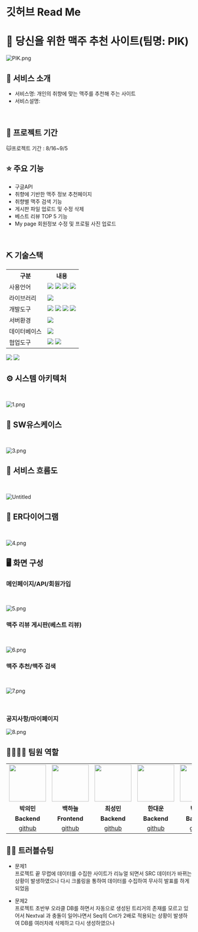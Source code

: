 # 깃허브 Read Me

# 📎 당신을 위한 맥주 추천 사이트(팀명: PIK)

![PIK.png](%E1%84%80%E1%85%B5%E1%86%BA%E1%84%92%E1%85%A5%E1%84%87%E1%85%B3%20Read%20Me%20186f7a8532764f838ce3638f582f7d1a/PIK.png)

## 👀 서비스 소개

- 서비스명: 개인의 취향에 맞는 맥주를 추천해 주는 사이트
- 서비스설명:
<br>

## 📅 프로젝트 기간

🐱프로젝트 기간 : 8/16~9/5 
<br>

## ⭐ 주요 기능

- 구글API
- 취향에 기반한 맥주 정보 추천페이지
- 취향별 맥주 검색 기능
- 게시판 파일 업로드 및 수정 삭제
- 베스트 리뷰 TOP 5 기능
- My page 회원정보 수정 및 프로필 사진 업로드
<br>

## ⛏ 기술스택

<table>
<tr>
<th>구분</th>
<th>내용</th>
</tr>
<tr>
<td>사용언어</td>
<td>
<img src="[https://img.shields.io/badge/Java-007396?style=for-the-badge&logo=java&logoColor=white](https://img.shields.io/badge/Java-007396?style=for-the-badge&logo=java&logoColor=white)"/>
<img src="[https://img.shields.io/badge/HTML5-E34F26?style=for-the-badge&logo=HTML5&logoColor=white](https://img.shields.io/badge/HTML5-E34F26?style=for-the-badge&logo=HTML5&logoColor=white)"/>
<img src="[https://img.shields.io/badge/CSS3-1572B6?style=for-the-badge&logo=CSS3&logoColor=white](https://img.shields.io/badge/CSS3-1572B6?style=for-the-badge&logo=CSS3&logoColor=white)"/>
<img src="[https://img.shields.io/badge/JavaScript-F7DF1E?style=for-the-badge&logo=JavaScript&logoColor=white](https://img.shields.io/badge/JavaScript-F7DF1E?style=for-the-badge&logo=JavaScript&logoColor=white)"/>
</td>
</tr>
<tr>
<td>라이브러리</td>
<td>
<img src="[https://img.shields.io/badge/BootStrap-7952B3?style=for-the-badge&logo=BootStrap&logoColor=white](https://img.shields.io/badge/BootStrap-7952B3?style=for-the-badge&logo=BootStrap&logoColor=white)"/>

</td>
</tr>
<tr>
<td>개발도구</td>
<td>
<img src="[https://img.shields.io/badge/Eclipse-2C2255?style=for-the-badge&logo=Eclipse&logoColor=white](https://img.shields.io/badge/Eclipse-2C2255?style=for-the-badge&logo=Eclipse&logoColor=white)"/>
<img src="[https://img.shields.io/badge/VSCode-007ACC?style=for-the-badge&logo=VisualStudioCode&logoColor=white](https://img.shields.io/badge/VSCode-007ACC?style=for-the-badge&logo=VisualStudioCode&logoColor=white)"/>

<img src="[https://img.shields.io/badge/Anaconda-44A833?style=for-the-badge&logo=Anaconda&logoColor=white](https://img.shields.io/badge/Anaconda-44A833?style=for-the-badge&logo=Anaconda&logoColor=white)"/>

<img src="[https://img.shields.io/badge/Jupyter-F37626?style=for-the-badge&logo=Jupyter&logoColor=white](https://img.shields.io/badge/Jupyter-F37626?style=for-the-badge&logo=Jupyter&logoColor=white)"/>
</td>
</tr>
<tr>
<td>서버환경</td>
<td>
<img src="[https://img.shields.io/badge/Apache](https://img.shields.io/badge/Apache) Tomcat 8.5-D22128?style=for-the-badge&logo=Apache Tomcat&logoColor=white"/>
</td>
</tr>
<tr>
<td>데이터베이스</td>
<td>
<img src="[https://img.shields.io/badge/Oracle](https://img.shields.io/badge/Oracle) 11g-F80000?style=for-the-badge&logo=Oracle&logoColor=white"/>
</td>
</tr>
<tr>
<td>협업도구</td>
<td>
<img src="[https://img.shields.io/badge/Git-F05032?style=for-the-badge&logo=Git&logoColor=white](https://img.shields.io/badge/Git-F05032?style=for-the-badge&logo=Git&logoColor=white)"/>
<img src="[https://img.shields.io/badge/GitHub-181717?style=for-the-badge&logo=GitHub&logoColor=white](https://img.shields.io/badge/GitHub-181717?style=for-the-badge&logo=GitHub&logoColor=white)"/>
</td>
</tr>
</table>

<img src="[https://img.shields.io/badge/Anaconda-44A833?style=for-the-badge&logo=Anaconda&logoColor=white](https://img.shields.io/badge/Anaconda-44A833?style=for-the-badge&logo=Anaconda&logoColor=white)"/>
<img src="[https://img.shields.io/badge/Jupyter-F37626?style=for-the-badge&logo=Jupyter&logoColor=white](https://img.shields.io/badge/Jupyter-F37626?style=for-the-badge&logo=Jupyter&logoColor=white)"/>

<br>

## ⚙ 시스템 아키텍처

<br>

![1.png](%E1%84%80%E1%85%B5%E1%86%BA%E1%84%92%E1%85%A5%E1%84%87%E1%85%B3%20Read%20Me%20186f7a8532764f838ce3638f582f7d1a/1.png)

## 📌 SW유스케이스

<br>

![3.png](%E1%84%80%E1%85%B5%E1%86%BA%E1%84%92%E1%85%A5%E1%84%87%E1%85%B3%20Read%20Me%20186f7a8532764f838ce3638f582f7d1a/3.png)

## 📌 서비스 흐름도

<br>

![Untitled](%E1%84%80%E1%85%B5%E1%86%BA%E1%84%92%E1%85%A5%E1%84%87%E1%85%B3%20Read%20Me%20186f7a8532764f838ce3638f582f7d1a/Untitled.png)

## 📌 ER다이어그램

<br>

![4.png](%E1%84%80%E1%85%B5%E1%86%BA%E1%84%92%E1%85%A5%E1%84%87%E1%85%B3%20Read%20Me%20186f7a8532764f838ce3638f582f7d1a/4.png)

## 🖥 화면 구성

### 메인페이지/API/회원가입

<br>

![5.png](%E1%84%80%E1%85%B5%E1%86%BA%E1%84%92%E1%85%A5%E1%84%87%E1%85%B3%20Read%20Me%20186f7a8532764f838ce3638f582f7d1a/5.png)

### 맥주 리뷰 게시판(베스트 리뷰)

<br>

![6.png](%E1%84%80%E1%85%B5%E1%86%BA%E1%84%92%E1%85%A5%E1%84%87%E1%85%B3%20Read%20Me%20186f7a8532764f838ce3638f582f7d1a/6.png)

### 맥주 추천/맥주 검색

<br>

![7.png](%E1%84%80%E1%85%B5%E1%86%BA%E1%84%92%E1%85%A5%E1%84%87%E1%85%B3%20Read%20Me%20186f7a8532764f838ce3638f582f7d1a/7.png)

<br>

### 공지사항/마이페이지

![8.png](%E1%84%80%E1%85%B5%E1%86%BA%E1%84%92%E1%85%A5%E1%84%87%E1%85%B3%20Read%20Me%20186f7a8532764f838ce3638f582f7d1a/8.png)

## 👨‍👩‍👦‍👦 팀원 역할

<table>
<tr>
<td align="center"><img src="[https://item.kakaocdn.net/do/fd49574de6581aa2a91d82ff6adb6c0115b3f4e3c2033bfd702a321ec6eda72c](https://item.kakaocdn.net/do/fd49574de6581aa2a91d82ff6adb6c0115b3f4e3c2033bfd702a321ec6eda72c)" width="100" height="100"/></td>
<td align="center"><img src="[https://mb.ntdtv.kr/assets/uploads/2019/01/Screen-Shot-2019-01-08-at-4.31.55-PM-e1546932545978.png](https://mb.ntdtv.kr/assets/uploads/2019/01/Screen-Shot-2019-01-08-at-4.31.55-PM-e1546932545978.png)" width="100" height="100"/></td>
<td align="center"><img src="[https://mblogthumb-phinf.pstatic.net/20160127_177/krazymouse_1453865104404DjQIi_PNG/īī��������_���̾�.png?type=w2](https://mblogthumb-phinf.pstatic.net/20160127_177/krazymouse_1453865104404DjQIi_PNG/%C4%AB%C4%AB%BF%C0%C7%C1%B7%BB%C1%EE_%B6%F3%C0%CC%BE%F0.png?type=w2)" width="100" height="100"/></td>
<td align="center"><img src="[https://i.pinimg.com/236x/ed/bb/53/edbb53d4f6dd710431c1140551404af9.jpg](https://i.pinimg.com/236x/ed/bb/53/edbb53d4f6dd710431c1140551404af9.jpg)" width="100" height="100"/></td>
<td align="center"><img src="[https://pbs.twimg.com/media/B-n6uPYUUAAZSUx.png](https://pbs.twimg.com/media/B-n6uPYUUAAZSUx.png)" width="100" height="100"/></td>
</tr>
<tr>
<td align="center"><strong>박의민</strong></td>
<td align="center"><strong>백하늘</strong></td>
<td align="center"><strong>최성민</strong></td>
<td align="center"><strong>한대운</strong></td>
<td align="center"><strong>박래호</strong></td>
</tr>
<tr>
<td align="center"><b>Backend</b></td>
<td align="center"><b>Frontend</b></td>
<td align="center"><b>Backend</b></td>
<td align="center"><b>Backend</b></td>
<td align="center"><b>Backend</b></td>
</tr>

<tr>

<td align="center"><a href="[https://github.com/자신의username작성해주세요](https://github.com/%EC%9E%90%EC%8B%A0%EC%9D%98username%EC%9E%91%EC%84%B1%ED%95%B4%EC%A3%BC%EC%84%B8%EC%9A%94)" target='_blank'>github</a></td>
<td align="center"><a href="[https://github.com/자신의username작성해주세요](https://github.com/%EC%9E%90%EC%8B%A0%EC%9D%98username%EC%9E%91%EC%84%B1%ED%95%B4%EC%A3%BC%EC%84%B8%EC%9A%94)" target='_blank'>github</a></td>
<td align="center"><a href="[https://github.com/자신의username작성해주세요](https://github.com/%EC%9E%90%EC%8B%A0%EC%9D%98username%EC%9E%91%EC%84%B1%ED%95%B4%EC%A3%BC%EC%84%B8%EC%9A%94)" target='_blank'>github</a></td>
<td align="center"><a href="[https://github.com/자신의username작성해주세요](https://github.com/%EC%9E%90%EC%8B%A0%EC%9D%98username%EC%9E%91%EC%84%B1%ED%95%B4%EC%A3%BC%EC%84%B8%EC%9A%94)" target='_blank'>github</a></td>
<td align="center"><a href="[https://github.com/자신의username작성해주세요](https://github.com/%EC%9E%90%EC%8B%A0%EC%9D%98username%EC%9E%91%EC%84%B1%ED%95%B4%EC%A3%BC%EC%84%B8%EC%9A%94)" target='_blank'>github</a></td>

</tr>
</table>

## 🤾‍♂️ 트러블슈팅

- 문제1<br>
프로젝트 끝 무렵에 데이터를 수집한 사이트가 리뉴얼 되면서 SRC 데이터가 바뀌는 상황이 발생하였으나 다시 크롤링을 통하여 데이터를 수집하여 무사히 발표를 하게 되었음

    

- 문제2<br>
프로젝트 초반부 오라클 DB를 하면서 자동으로 생성된 트리거의 존재를 모르고 있어서 Nextval 과 충돌이 일어나면서 Seq의 Cnt가 2배로 적용되는 상황이 발생하여 DB를 여러차례 삭제하고 다시 생성하였으나
